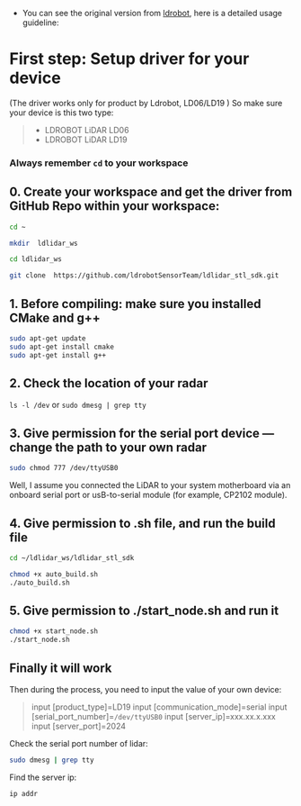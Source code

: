 
- You can see the original version from [ldrobot](https://github.com/ldrobotSensorTeam/ldlidar_stl_sdk), here is a detailed usage guideline:

# First step: Setup driver for your device
(The driver works only for product by Ldrobot, LD06/LD19 )
So make sure your device is this two type:
> - LDROBOT LiDAR LD06
> - LDROBOT LiDAR LD19
### Always remember `cd` to your workspace

## 0. Create your workspace and get the driver from GitHub Repo within your workspace:
```bash
cd ~

mkdir  ldlidar_ws

cd ldlidar_ws

git clone  https://github.com/ldrobotSensorTeam/ldlidar_stl_sdk.git
```

## 1. Before compiling: make sure you installed CMake and g++
```bash
sudo apt-get update
sudo apt-get install cmake
sudo apt-get install g++
```

## 2. Check the location of your radar
`ls -l /dev` or `sudo dmesg | grep tty`

## 3. Give permission for the serial port device — change the path to your own radar
```bash
sudo chmod 777 /dev/ttyUSB0
```

Well, I assume you connected the LiDAR to your system motherboard via an onboard serial port or usB-to-serial module (for example, CP2102 module).

## 4. Give permission to .sh file, and run the build file
```bash
cd ~/ldlidar_ws/ldlidar_stl_sdk

chmod +x auto_build.sh
./auto_build.sh
```

## 5. Give permission to  ./start_node.sh and run it
```bash
chmod +x start_node.sh
./start_node.sh
```

## Finally it will work
Then during the process, you need to input the value of your own device: 

> input [product_type]=LD19
> input [communication_mode]=serial
> input [serial_port_number]=`/dev/ttyUSB0`
> input [server_ip]=xxx.xx.x.xxx
> input [server_port]=2024

Check the serial port number of lidar:
```bash
sudo dmesg | grep tty
```
Find the server ip:
```bash
ip addr
```
